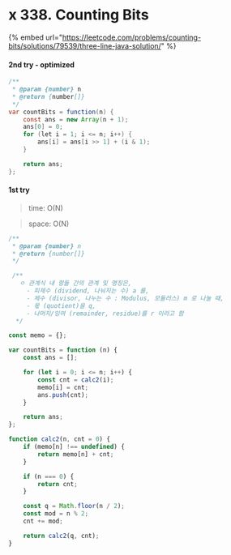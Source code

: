 # x 338. Counting Bits





{% embed url="https://leetcode.com/problems/counting-bits/solutions/79539/three-line-java-solution/" %}

#### 2nd try - optimized

```java
/**
 * @param {number} n
 * @return {number[]}
 */
var countBits = function(n) {
    const ans = new Array(n + 1);
    ans[0] = 0;
    for (let i = 1; i <= n; i++) {
        ans[i] = ans[i >> 1] + (i & 1);
    }

    return ans;
};
```

#### 1st try

> time: O(N)

> space: O(N)

```jsx
/**
 * @param {number} n
 * @return {number[]}
 */

 /**
   ㅇ 관계식 내 항들 간의 관계 및 명칭은, 
     - 피제수 (dividend, 나눠지는 수) a 를, 
     - 제수 (divisor, 나누는 수 : Modulus, 모듈러스) m 로 나눌 때,
     - 몫 (quotient)을 q,
     - 나머지/잉여 (remainder, residue)를 r 이라고 함 
  */

const memo = {};

var countBits = function (n) {
    const ans = [];

    for (let i = 0; i <= n; i++) {
        const cnt = calc2(i);
        memo[i] = cnt;
        ans.push(cnt);
    }

    return ans;
};

function calc2(n, cnt = 0) {
    if (memo[n] !== undefined) {
        return memo[n] + cnt;
    }

    if (n === 0) {
        return cnt;
    }

    const q = Math.floor(n / 2);
    const mod = n % 2;
    cnt += mod;

    return calc2(q, cnt);
}
```



